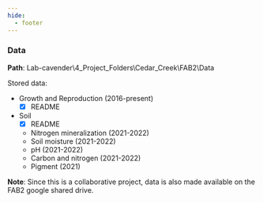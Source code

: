 ```yaml
---
hide:
  - footer
---
```

### Data
**Path**: Lab-cavender\4_Project_Folders\Cedar_Creek\FAB2\Data

Stored data:

* Growth and Reproduction (2016-present)  
    * [x] README
* Soil  
    * [x] README
    * Nitrogen mineralization (2021-2022)
    * Soil moisture (2021-2022)
    * pH (2021-2022)
    * Carbon and nitrogen (2021-2022)
    * Pigment (2021)

**Note**: Since this is a collaborative project, data is also made available on the FAB2 google shared drive.
